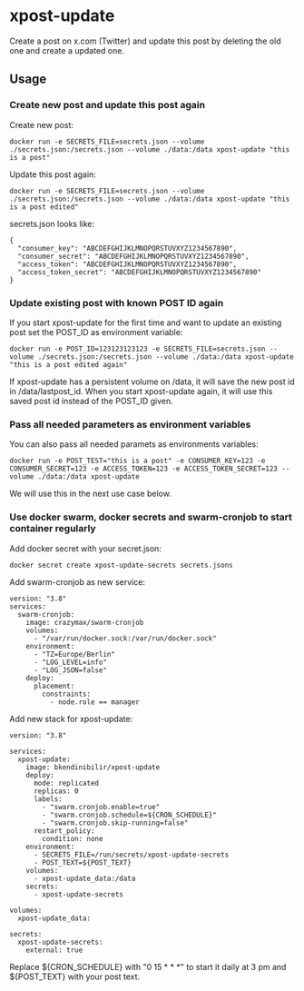 # xpost-update

Create a post on x.com (Twitter) and update this post by deleting the old one and create a updated one.

## Usage

### Create new post and update this post again

Create new post:

`docker run -e SECRETS_FILE=secrets.json --volume ./secrets.json:/secrets.json --volume ./data:/data xpost-update "this is a post"`

Update this post again:

`docker run -e SECRETS_FILE=secrets.json --volume ./secrets.json:/secrets.json --volume ./data:/data xpost-update "this is a post edited"`

secrets.json looks like:

```
{
  "consumer_key": "ABCDEFGHIJKLMNOPQRSTUVXYZ1234567890",
  "consumer_secret": "ABCDEFGHIJKLMNOPQRSTUVXYZ1234567890",
  "access_token": "ABCDEFGHIJKLMNOPQRSTUVXYZ1234567890",
  "access_token_secret": "ABCDEFGHIJKLMNOPQRSTUVXYZ1234567890"
}
```

### Update existing post with known POST ID again

If you start xpost-update for the first time and want to update an existing post set the POST_ID as environment variable:

`docker run -e POST_ID=123123123123 -e SECRETS_FILE=secrets.json --volume ./secrets.json:/secrets.json --volume ./data:/data xpost-update "this is a post edited again"`

If xpost-update has a persistent volume on /data, it will save the new post id in /data/lastpost_id. When you start xpost-update again, it will use this saved post id instead of the POST_ID given.

### Pass all needed parameters as environment variables

You can also pass all needed paramets as environments variables:

`docker run -e POST_TEST="this is a post" -e CONSUMER_KEY=123 -e CONSUMER_SECRET=123 -e ACCESS_TOKEN=123 -e ACCESS_TOKEN_SECRET=123 --volume ./data:/data xpost-update`

We will use this in the next use case below.

### Use docker swarm, docker secrets and swarm-cronjob to start container regularly

Add docker secret with your secret.json:

```
docker secret create xpost-update-secrets secrets.jsons
```

Add swarm-cronjob as new service:

```
version: "3.8"
services:
  swarm-cronjob:
    image: crazymax/swarm-cronjob
    volumes:
      - "/var/run/docker.sock:/var/run/docker.sock"
    environment:
      - "TZ=Europe/Berlin"
      - "LOG_LEVEL=info"
      - "LOG_JSON=false"
    deploy:
      placement:
        constraints:
          - node.role == manager
```

Add new stack for xpost-update:

```
version: "3.8"

services:
  xpost-update:
    image: bkendinibilir/xpost-update
    deploy:
      mode: replicated
      replicas: 0
      labels:
        - "swarm.cronjob.enable=true"
        - "swarm.cronjob.schedule=${CRON_SCHEDULE}"
        - "swarm.cronjob.skip-running=false"
      restart_policy:
        condition: none
    environment:
      - SECRETS_FILE=/run/secrets/xpost-update-secrets
      - POST_TEXT=${POST_TEXT}
    volumes:
      - xpost-update_data:/data
    secrets:
      - xpost-update-secrets

volumes:
  xpost-update_data:

secrets:
  xpost-update-secrets:
    external: true
```

Replace ${CRON_SCHEDULE} with "0 15 \* \* \*" to start it daily at 3 pm and ${POST_TEXT} with your post text.
